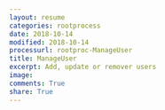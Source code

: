 ```yaml
---
layout: resume
categories: rootprocess
date: 2018-10-14
modified: 2018-10-14
processurl: rootproc-ManageUser
title: ManageUser
excerpt: Add, update or remover users
image: 
comments: True
share: True
---
```

